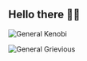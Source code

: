 ## Hello there 👋😄

![General Kenobi](https://tenor.com/NMDa.gif)

![General Grievious](https://tenor.com/bcvKp.gif)

<!--
**Salvas21/Salvas21** is a ✨ _special_ ✨ repository because its `README.md` (this file) appears on your GitHub profile.

Here are some ideas to get you started:

- 🔭 I’m currently working on ...
- 🌱 I’m currently learning ...
- 👯 I’m looking to collaborate on ...
- 🤔 I’m looking for help with ...
- 💬 Ask me about ...
- 📫 How to reach me: ...
- 😄 Pronouns: ...
- ⚡ Fun fact: ...
-->
